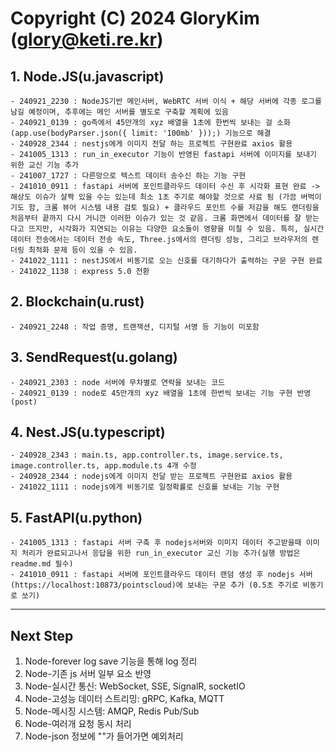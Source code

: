 # Copyright (C) 2024 GloryKim (glory@keti.re.kr)

## 1. Node.JS(u.javascript)
    - 240921_2230 : NodeJS기반 메인서버, WebRTC 서버 이식 + 해당 서버에 각종 로그를 남길 예정이며, 추후에는 메인 서버를 별도로 구축할 계획에 있음
    - 240921_0139 : go측에서 45만개의 xyz 배열을 1초에 한번씩 보내는 걸 소화 (app.use(bodyParser.json({ limit: '100mb' }));) 기능으로 해결
    - 240928_2344 : nestjs에게 이미지 전달 하는 프로젝트 구현완료 axios 활용
    - 241005_1313 : run_in_executor 기능이 반영된 fastapi 서버에 이미지를 보내기 위한 교신 기능 추가
    - 241007_1727 : 다른망으로 텍스트 데이터 송수신 하는 기능 구현
    - 241010_0911 : fastapi 서버에 포인트클라우드 데이터 수신 후 시각화 표현 완료 -> 해상도 이슈가 살짝 있을 수는 있는데 최소 1초 주기로 해야할 것으로 사료 됨 (가끔 버벅이기도 함, 크롬 뷰어 시스템 내용 검토 필요) + 클라우드 포인트 수를 저감을 해도 랜더링을 처음부터 끝까지 다시 거니깐 이러한 이슈가 있는 것 같음. 크롬 화면에서 데이터를 잘 받는다고 뜨지만, 시각화가 지연되는 이유는 다양한 요소들이 영향을 미칠 수 있음. 특히, 실시간 데이터 전송에서는 데이터 전송 속도, Three.js에서의 렌더링 성능, 그리고 브라우저의 렌더링 최적화 문제 등이 있을 수 있음.
    - 241022_1111 : nestJS에서 비동기로 오는 신호를 대기하다가 출력하는 구문 구현 완료
    - 241022_1138 : express 5.0 전환


## 2. Blockchain(u.rust)
    - 240921_2248 : 작업 증명, 트랜잭션, 디지털 서명 등 기능이 미포함

## 3. SendRequest(u.golang)
    - 240921_2303 : node 서버에 무차별로 연락을 보내는 코드
    - 240921_0139 : node로 45만개의 xyz 배열을 1초에 한번씩 보내는 기능 구현 반영 (post)

## 4. Nest.JS(u.typescript)
    - 240928_2343 : main.ts, app.controller.ts, image.service.ts, image.controller.ts, app.module.ts 4개 수정
    - 240928_2344 : nodejs에게 이미지 전달 받는 프로젝트 구현완료 axios 활용
    - 241022_1111 : nodejs에게 비동기로 일정확률로 신호를 보내는 기능 구현

## 5. FastAPI(u.python)
    - 241005_1313 : fastapi 서버 구축 후 nodejs서버와 이미지 데이터 주고받을때 이미지 처리가 완료되고나서 응답을 위한 run_in_executor 교신 기능 추가(실행 방법은 readme.md 필수)
    - 241010_0911 : fastapi 서버에 포인트클라우드 데이터 랜덤 생성 후 nodejs 서버(https://localhost:10873/pointscloud)에 보내는 구문 추가 (0.5초 주기로 비동기로 쏘기)

---

## Next Step
1. Node-forever log save 기능을 통해 log 정리
2. Node-기존 js 서버 일부 요소 반영
3. Node-실시간 통신: WebSocket, SSE, SignalR, socketIO
4. Node-고성능 데이터 스트리밍: gRPC, Kafka, MQTT
5. Node-메시징 시스템: AMQP, Redis Pub/Sub
6. Node-여러개 요청 동시 처리
7. Node-json 정보에 ""가 들어가면 예외처리